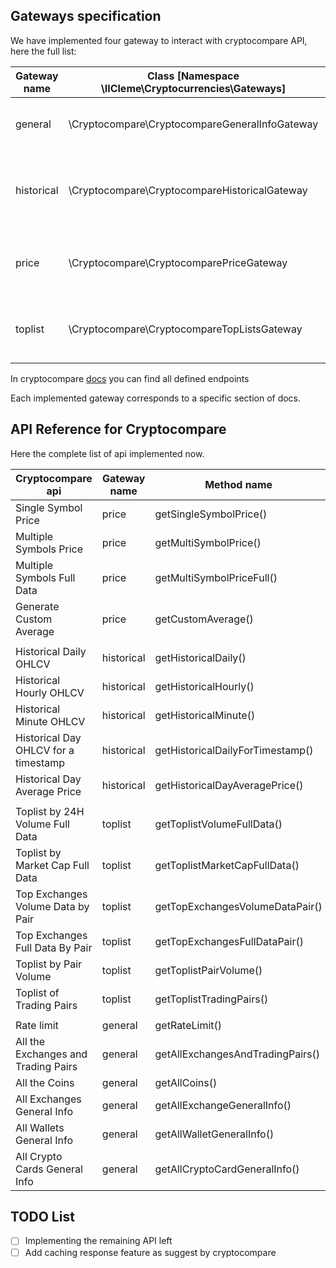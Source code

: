 Gateways specification
----------------------
We have implemented four gateway to interact with cryptocompare API, here the full list:

| Gateway name | Class [Namespace \IlCleme\Cryptocurrencies\Gateways]| Description |
|---|---|---|
| general | \Cryptocompare\CryptocompareGeneralInfoGateway | Use for every "General Info"  |
| historical | \Cryptocompare\CryptocompareHistoricalGateway | Use for every "Historical Data" available endpoints |
| price | \Cryptocompare\CryptocomparePriceGateway | Use for every "Price" available endpoints |
| toplist | \Cryptocompare\CryptocompareTopListsGateway | Use for every "Toplists" available endpoints |

In cryptocompare [docs](https://min-api.cryptocompare.com/documentation?key=Price) you can find all defined endpoints 

Each implemented gateway corresponds to a specific section of docs.

API Reference for Cryptocompare
------------
Here the complete list of api implemented now.

|  Cryptocompare api | Gateway name | Method name|
|---|---|---|
| Single Symbol Price  | price  | getSingleSymbolPrice()  |
| Multiple Symbols Price  | price  | getMultiSymbolPrice()  |
| Multiple Symbols Full Data  | price  | getMultiSymbolPriceFull() |
| Generate Custom Average  | price  | getCustomAverage()  |
||||Historical Data
| Historical Daily OHLCV  | historical  | getHistoricalDaily()  |
| Historical Hourly OHLCV  | historical  | getHistoricalHourly()  |
| Historical Minute OHLCV  | historical  | getHistoricalMinute() |
| Historical Day OHLCV for a timestamp  | historical  | getHistoricalDailyForTimestamp()  |
| Historical Day Average Price  | historical | getHistoricalDayAveragePrice() |
||||Toplists
| Toplist by 24H Volume Full Data  | toplist  | getToplistVolumeFullData() |
| Toplist by Market Cap Full Data  | toplist  | getToplistMarketCapFullData() |
| Top Exchanges Volume Data by Pair  | toplist  | getTopExchangesVolumeDataPair()  |
| Top Exchanges Full Data By Pair  | toplist  | getTopExchangesFullDataPair() |
| Toplist by Pair Volume | toplist  | getToplistPairVolume() |
| Toplist of Trading Pairs | toplist  | getToplistTradingPairs() |
|  |   |   |General Info
| Rate limit  | general  | getRateLimit()  |
| All the Exchanges and Trading Pairs  | general  | getAllExchangesAndTradingPairs()  |
| All the Coins  | general  | getAllCoins()  |
| All Exchanges General Info  | general  | getAllExchangeGeneralInfo()  |
| All Wallets General Info  | general  | getAllWalletGeneralInfo()  |
| All Crypto Cards General Info  |general   | getAllCryptoCardGeneralInfo()  |


TODO List 
---------

- [ ] Implementing the remaining API left
- [ ] Add caching response feature as suggest by cryptocompare
